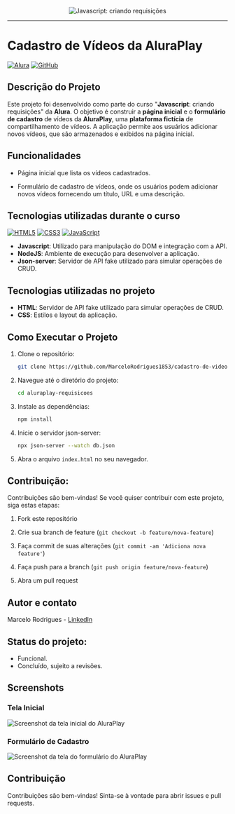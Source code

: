 <p align="center"> <img src="https://imgur.com/J3hD21O.png" alt="Javascript: criando requisições"> </p>

<hr>

# Cadastro de Vídeos da AluraPlay



[![Alura](https://img.shields.io/badge/Alura-Frontend-blue)](https://www.alura.com.br/) [![GitHub](https://img.shields.io/badge/GitHub-Repo-green)](https://github.com/MarceloRodrigues1853/cadastro-devideos-da-AluraPlay)

## Descrição do Projeto

Este projeto foi desenvolvido como parte do curso "**Javascript**: criando requisições" da **Alura**. O objetivo é construir a **página inicial** e o **formulário de cadastro** de vídeos da **AluraPlay**, uma **plataforma fictícia** de compartilhamento de vídeos. A aplicação permite aos usuários adicionar novos vídeos, que são armazenados e exibidos na página inicial.

## Funcionalidades

* Página inicial que lista os vídeos cadastrados.

* Formulário de cadastro de vídeos, onde os usuários podem adicionar novos vídeos fornecendo um título, URL e uma descrição.



## Tecnologias utilizadas durante o curso

[![HTML5](https://img.shields.io/badge/HTML5-blue)](https://developer.mozilla.org/en-US/docs/Web/HTML) [![CSS3](https://img.shields.io/badge/CSS3-blue)](https://developer.mozilla.org/en-US/docs/Web/CSS) [![JavaScript](https://img.shields.io/badge/JavaScript-yellow)](https://developer.mozilla.org/en-US/docs/Web/JavaScript) 

* **Javascript**: Utilizado para manipulação do DOM e integração com a API.
* **NodeJS**: Ambiente de execução para desenvolver a aplicação.
* **Json-server**: Servidor de API fake utilizado para simular operações de CRUD.

## Tecnologias utilizadas no projeto

* **HTML**: Servidor de API fake utilizado para simular operações de CRUD.
* **CSS**: Estilos e layout da aplicação.



## Como Executar o Projeto

1. Clone o repositório:

   ```bash
   git clone https://github.com/MarceloRodrigues1853/cadastro-de-videos-da-AluraPlay.git
   ```

2. Navegue até o diretório do projeto:

   ```bash
   cd aluraplay-requisicoes
   ```

3. Instale as dependências:

   ```bash
   npm install
   ```

4. Inicie o servidor json-server:

   ```bash
   npx json-server --watch db.json
   ```

5. Abra o arquivo `index.html` no seu navegador.



## Contribuição:

 Contribuições são bem-vindas! Se você quiser contribuir com este projeto, siga estas etapas: 

1. Fork este repositório 

   

2.  Crie sua branch de feature (`git checkout -b feature/nova-feature`)

3. Faça commit de suas alterações (`git commit -am 'Adiciona nova feature'`) 

4. Faça push para a branch (`git push origin feature/nova-feature`) 

5. Abra um pull request

## Autor e contato

 Marcelo Rodrigues - [LinkedIn](https://www.linkedin.com/in/marcelo-rodigues-12724a1b7/)

## Status do projeto:

- Funcional. 
- Concluído, sujeito a revisões.

## Screenshots

### Tela Inicial

![Screenshot da tela inicial do AluraPlay](https://imgur.com/aymxEsh.png)



### Formulário de Cadastro

![Screenshot da tela do formulário do AluraPlay](https://imgur.com/ShNADf2.png)

## Contribuição

Contribuições são bem-vindas! Sinta-se à vontade para abrir issues e pull requests.

